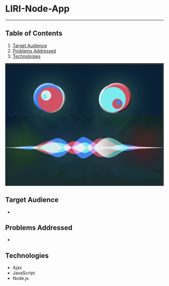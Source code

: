 # LIRI-Node-App
----------

## Table of Contents 
1. [Target Audience](#target)
2. [Problems Addressed](#problems)
3. [Technologies](#technologies)


![MainDisplay](liriBot.png)
<a name="target"></a>
## Target Audience
* 

<a name="problems"></a>
## Problems Addressed
* 


<a name="technologies"></a>
## Technologies

 - Ajax
 - JavaScript
 - Node.js 





